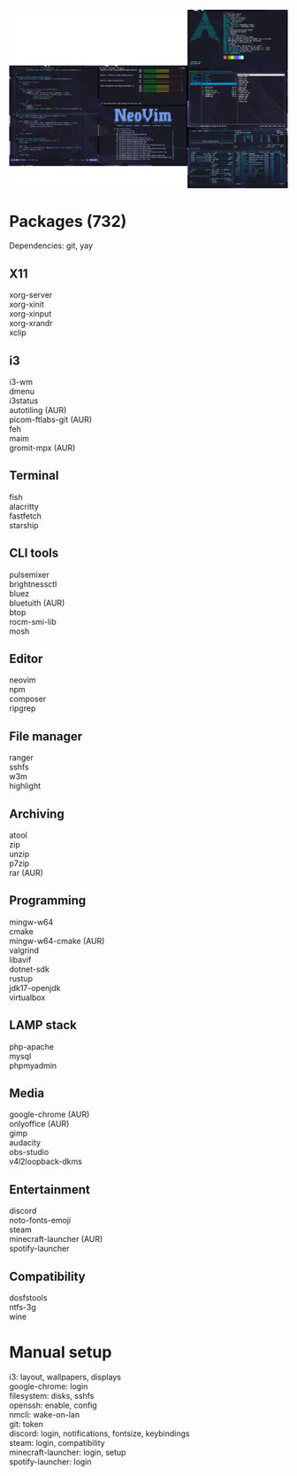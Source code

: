 ![Preview](./preview.png)

# Packages (732)
Dependencies: git, yay

## X11
xorg-server\
xorg-xinit\
xorg-xinput\
xorg-xrandr\
xclip

## i3
i3-wm\
dmenu\
i3status\
autotiling (AUR)\
picom-ftlabs-git (AUR)\
feh\
maim\
gromit-mpx (AUR)

## Terminal
fish\
alacritty\
fastfetch\
starship

## CLI tools
pulsemixer\
brightnessctl\
bluez\
bluetuith (AUR)\
btop\
rocm-smi-lib\
mosh

## Editor
neovim\
npm\
composer\
ripgrep

## File manager
ranger\
sshfs\
w3m\
highlight

## Archiving
atool\
zip\
unzip\
p7zip\
rar (AUR)

## Programming
mingw-w64\
cmake\
mingw-w64-cmake (AUR)\
valgrind\
libavif\
dotnet-sdk\
rustup\
jdk17-openjdk\
virtualbox

## LAMP stack
php-apache\
mysql\
phpmyadmin

## Media
google-chrome (AUR)\
onlyoffice (AUR)\
gimp\
audacity\
obs-studio\
v4l2loopback-dkms

## Entertainment
discord\
noto-fonts-emoji\
steam\
minecraft-launcher (AUR)\
spotify-launcher

## Compatibility
dosfstools\
ntfs-3g\
wine

# Manual setup
i3: layout, wallpapers, displays\
google-chrome: login\
filesystem: disks, sshfs\
openssh: enable, config\
nmcli: wake-on-lan\
git: token\
discord: login, notifications, fontsize, keybindings\
steam: login, compatibility\
minecraft-launcher: login, setup\
spotify-launcher: login
